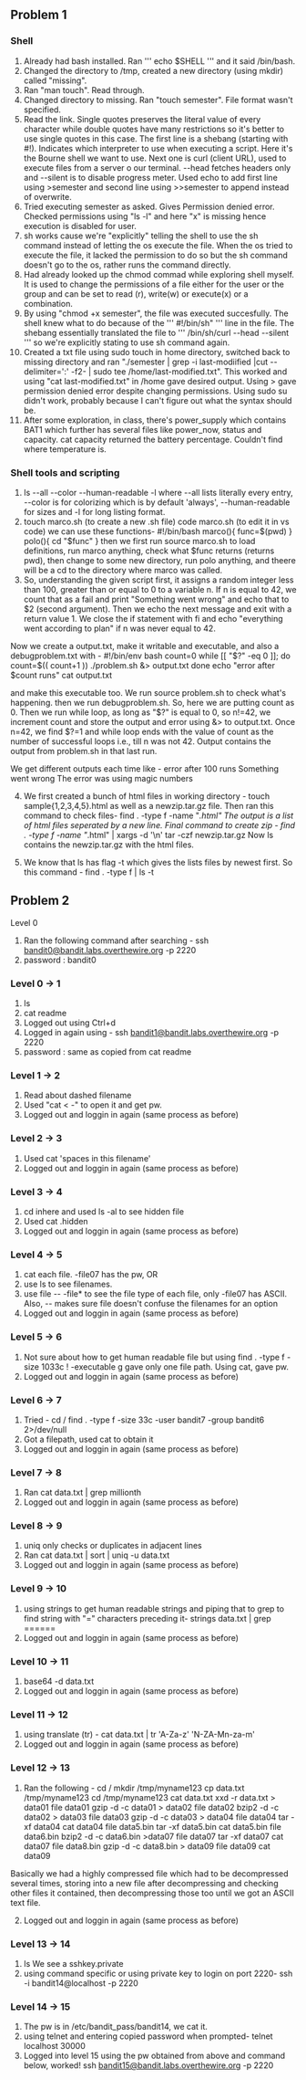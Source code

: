 ## Problem 1
### Shell
1. Already had bash installed. Ran 
'''
echo $SHELL
'''
and it said /bin/bash. 
2. Changed the directory to /tmp, created a new directory (using mkdir) called "missing".
3. Ran "man touch". Read through.
4. Changed directory to missing. Ran "touch semester". File format wasn't specified.
5. Read the link. Single quotes preserves the literal value of every character while double quotes have many restrictions so it's better to use single quotes in this case. The first line is a shebang (starting with #!). Indicates which interpreter to use when executing a script. Here it's the Bourne shell we want to use. Next one is curl (client URL), used to execute files from a server o our terminal. --head fetches headers only and --silent is to disable progress meter. Used echo to add first line using >semester and second line using >>semester to append instead of overwrite.
6. Tried executing semester as asked. Gives Permission denied error. Checked permissions using "ls -l" and here "x" is missing hence execution is disabled for user.
7. sh <filename> works cause we're "explicitly" telling the shell to use the sh command instead of letting the os execute the file. When the os tried to execute the file, it lacked the permission to do so but the sh command doesn't go to the os, rather runs the command directly.
8. Had already looked up the chmod commad while exploring shell myself. It is used to change the permissions of a file either for the user or the group and can be set to read (r), write(w) or execute(x) or a combination. 
9. By using "chmod +x semester", the file was executed succesfully. The shell knew what to do because of the 
'''
#!/bin/sh"
'''
line in the file. The shebang essentially translated the file to 
'''
/bin/sh/curl --head --silent <URL>
'''
so we're explicitly stating to use sh command again. 
10. Created a txt file using sudo touch in home directory, switched back to missing directory and ran "./semester | grep -i last-modiified |cut --delimiter=':' -f2- | sudo tee /home/last-modified.txt". This worked and using "cat last-modified.txt" in /home gave desired output.
Using > gave permission denied error despite changing permissions. 
Using sudo su didn't work, probably because I can't figure out what the syntax should be.
11. After some exploration, in class, there's power_supply which contains BAT1 which further has several files like power_now, status and capacity. cat capacity returned the battery percentage.
Couldn't find where temperature is.

### Shell tools and scripting
1. ls --all --color --human-readable -l
where --all lists literally every entry, --color is for colorizing which is by default 'always', --human-readable for sizes and -l for long listing format.
2. touch marco.sh (to create a new .sh file)
code marco.sh (to edit it in vs code)
we can use these functions-
#!/bin/bash
marco(){
    func=$(pwd)
}
polo(){
    cd "$func"
}
then we first run source marco.sh to load definitions, run marco anything, check what $func returns (returns pwd), then change to some new directory, run polo anything, and theere will be a cd to the directory where marco was called.
3. So, understanding the given script first, it assigns a random integer less than 100, greater than or equal to 0 to a variable n. If n is equal to 42, we count that as a fail and print "Something went wrong" and echo that to $2 (second argument). Then we echo the next message and exit with a return value 1. We close the if statement with fi and echo "everything went according to plan" if n was never equal to 42.

Now we create a output.txt, make it writable and executable, and also a debugproblem.txt with -
#!/bin/env bash
count=0
while [[ "$?" -eq 0 ]];
do
count=$(( count+1 )) 
./problem.sh &> output.txt 
done
echo "error after $count runs"
cat output.txt

and make this executable too. 
We run source problem.sh to check what's happening. 
then we run debugproblem.sh. So, here we are putting count as 0. Then we run while loop, as long as "$?" is equal to 0, so n!=42, we increment count and store the output and error using &> to output.txt. Once n=42, we find $?=1 and while loop ends with the value of count as the number of successful loops i.e., till n was not 42. Output contains the output from problem.sh in that last run.

We get different outputs each time like -
error after 100 runs
Something went wrong
The error was using magic numbers

4. We first created a bunch of html files in working directory -
touch sample{1,2,3,4,5}.html 
as well as a newzip.tar.gz file.
Then ran this command to check files-
find . -type f -name "*.html" 
The output is a list of html files seperated by a new line.
Final command to create zip -
find . -type f -name "*.html" | xargs -d '\n' tar -czf newzip.tar.gz
Now ls contains the newzip.tar.gz with the html files.

5. We know that ls has  flag -t which gives the lists files by newest first.
So this command -
find . -type f | ls -t

## Problem 2
Level 0

1. Ran the following command after searching -
ssh bandit0@bandit.labs.overthewire.org -p 2220
2. password : bandit0

### Level 0 -> 1

1. ls
2. cat readme
3. Logged out using Ctrl+d
4. Logged in again using -
ssh bandit1@bandit.labs.overthewire.org -p 2220
5. password : same as copied from cat readme

### Level 1 -> 2

1. Read about dashed filename
2. Used "cat < -" to open it and get pw.
3. Logged out and loggin in again (same process as before)

### Level 2 -> 3

1. Used cat 'spaces in this filename'
2. Logged out and loggin in again (same process as before)

### Level 3 -> 4

1. cd inhere and used ls -al to see hidden file
2. Used cat .hidden 
3. Logged out and loggin in again (same process as before)

### Level 4 -> 5

1. cat each file. -file07 has the pw, OR 
1. use ls to see filenames.
2. use file -- -file* to see the file type of each file, only -file07 has ASCII. Also, -- makes sure file doesn't confuse the filenames for an option
3. Logged out and loggin in again (same process as before)

### Level 5 -> 6

1. Not sure about how to get human readable file but using
find . -type f -size 1033c ! -executable g
gave only one file path. Using cat, gave pw.
2. Logged out and loggin in again (same process as before)

### Level 6 -> 7

1. Tried -
cd /
find . -type f -size 33c -user bandit7 -group bandit6 2>/dev/null
2. Got a filepath, used cat to obtain it
3. Logged out and loggin in again (same process as before)

### Level 7 -> 8

1. Ran cat data.txt | grep millionth
2. Logged out and loggin in again (same process as before)

### Level 8 -> 9

1. uniq only checks or duplicates in adjacent lines
2. Ran cat data.txt | sort | uniq -u data.txt
3. Logged out and loggin in again (same process as before)

### Level 9 -> 10

1. using strings to get human readable strings and piping that to grep to find string with "=" characters preceding it-
strings data.txt | grep ======
2. Logged out and loggin in again (same process as before)

### Level 10 -> 11

1. base64 -d data.txt
2. Logged out and loggin in again (same process as before)

### Level 11 -> 12

1. using translate (tr) -
cat data.txt | tr 'A-Za-z' 'N-ZA-Mn-za-m'
2. Logged out and loggin in again (same process as before)

### Level 12 -> 13

1. Ran the following -
cd /
mkdir /tmp/myname123
cp data.txt /tmp/myname123
cd /tmp/myname123
cat data.txt
xxd -r data.txt > data01
file data01
gzip -d -c data01 > data02
file data02
bzip2 -d -c data02 > data03
file data03
gzip -d -c data03 > data04
file data04
tar -xf data04
cat data04
file data5.bin
tar -xf data5.bin
cat data5.bin
file data6.bin
bzip2 -d -c data6.bin >data07
file data07
tar -xf data07
cat data07
file data8.bin
gzip -d -c data8.bin > data09
file data09
cat data09

Basically we had a highly compressed file which had to be decompressed several times, storing into a new file after decompressing and checking other files it contained, then decompressing those too until we got an ASCII text file.

2. Logged out and loggin in again (same process as before)

### Level 13 -> 14

1. ls 
We see a sshkey.private
2. using command specific or using private key to login on port 2220-
ssh -i bandit14@localhost -p 2220

### Level 14 -> 15

1. The pw is in /etc/bandit_pass/bandit14, we cat it.
2. using telnet and entering copied password when prompted-
telnet localhost 30000
3. Logged into level 15 using the pw obtained from above and command below, worked!
ssh bandit15@bandit.labs.overthewire.org -p 2220




